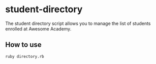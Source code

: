 # student-directory

The student directory script allows you to manage the list of students enrolled at Awesome Academy.

## How to use ##

```shell
ruby directory.rb
```